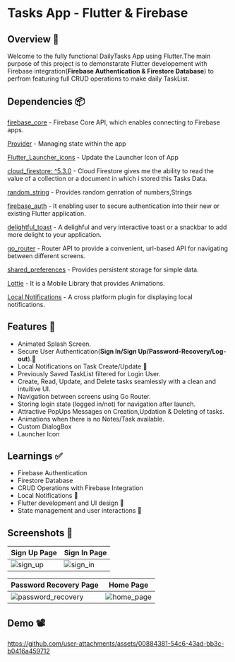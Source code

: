 # Tasks App - Flutter & Firebase

  
## Overview 📙
Welcome to the fully functional DailyTasks App using Flutter.The main purpose of this project is to demonstarate Flutter developement with Firebase integration(**Firebase Authentication & Firestore Database**) to perfrom featuring full CRUD operations to make daily TaskList.

## Dependencies 📦️
[firebase_core](https://pub.dev/packages/firebase_core) - Firebase Core API, which enables connecting to Firebase apps.

[Provider](https://pub.dev/packages/provider) - Managing state within the app

[Flutter_Launcher_icons](https://pub.dev/packages/flutter_launcher_icons) - Update the Launcher Icon of App

[cloud_firestore: ^5.3.0](https://pub.dev/packages/cloud_firestore) - Cloud Firestore gives me the ability to read the value of a collection or a document in which i stored this Tasks Data.

[random_string](https://pub.dev/packages/random_string) - Provides random genration of numbers,Strings

[firebase_auth](https://pub.dev/packages/firebase_auth) - It enabling user to secure authentication into their new or existing Flutter application.

[delightful_toast](https://pub.dev/packages/delightful_toa) - A delighful and very interactive toast or a snackbar to add more delight to your application.

[go_router](https://pub.dev/packages/go_router) - Router API to provide a convenient, url-based API for navigating between different screens.

[shared_preferences](https://pub.dev/packages/shared_preferences) - Provides persistent storage for simple data.

[Lottie](https://pub.dev/packages/lottie) - It is a Mobile Library that provides Animations.

[Local Notifications](https://pub.dev/packages/flutter_local_notifications) - A cross platform plugin for displaying local notifications.


## Features 🌟
* Animated Splash Screen.
* Secure User Authentication(**Sign In/Sign Up/Password-Recovery/Log-out**).🔐
*  Local Notifications on Task Create/Update 🔔
* Previously Saved TaskList filtered for Login User.
* Create, Read, Update, and Delete tasks seamlessly with a clean and intuitive UI.
* Navigation between screens using Go Router.
* Storing login state (logged in/not) for navigation after launch.
* Attractive PopUps Messages on Creation,Updation & Deleting of tasks.
* Animations when there is no Notes/Task available.
* Custom DialogBox
* Launcher Icon 

## Learnings ✅ 
* Firebase Authentication
* Firestore Database
* CRUD Operations with Firebase Integration
* Local Notifications 🔔
* Flutter development and UI design 📱
* State management and user interactions 🔄



 ## Screenshots 📱


| Sign Up Page | Sign In Page |
|---------------|-------------|
![sign_up](https://github.com/user-attachments/assets/7ad1a69e-f945-457f-8d27-f57792c1cd60) | ![sign_in](https://github.com/user-attachments/assets/c4699881-8e07-429c-a14d-bb7be59be721)

| Password Recovery Page | Home Page |
|---------------|-------------|
![password_recovery](https://github.com/user-attachments/assets/b6bd5168-a4ef-4217-8fa4-91092c965e62) | ![home_page](https://github.com/user-attachments/assets/1afb5b87-88a2-4dfc-af8b-79d26347072c)


## Demo 📽️

https://github.com/user-attachments/assets/00884381-54c6-43ad-bb3c-b0416a459712




